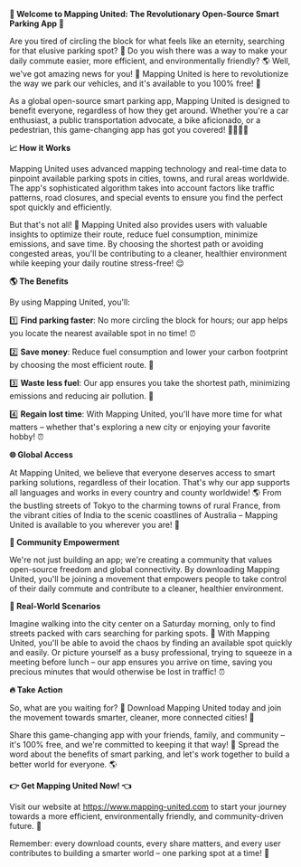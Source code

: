 **🚀 Welcome to Mapping United: The Revolutionary Open-Source Smart Parking App 🚀**

Are you tired of circling the block for what feels like an eternity, searching for that elusive parking spot? 🚗 Do you wish there was a way to make your daily commute easier, more efficient, and environmentally friendly? 🌎 Well, we've got amazing news for you! 🎉 Mapping United is here to revolutionize the way we park our vehicles, and it's available to you 100% free! 🤑

As a global open-source smart parking app, Mapping United is designed to benefit everyone, regardless of how they get around. Whether you're a car enthusiast, a public transportation advocate, a bike aficionado, or a pedestrian, this game-changing app has got you covered! 🚴‍♀️🚌💨

**📈 How it Works**

Mapping United uses advanced mapping technology and real-time data to pinpoint available parking spots in cities, towns, and rural areas worldwide. The app's sophisticated algorithm takes into account factors like traffic patterns, road closures, and special events to ensure you find the perfect spot quickly and efficiently.

But that's not all! 🤔 Mapping United also provides users with valuable insights to optimize their route, reduce fuel consumption, minimize emissions, and save time. By choosing the shortest path or avoiding congested areas, you'll be contributing to a cleaner, healthier environment while keeping your daily routine stress-free! 😌

**🌎 The Benefits**

By using Mapping United, you'll:

1️⃣ **Find parking faster**: No more circling the block for hours; our app helps you locate the nearest available spot in no time! ⏰

2️⃣ **Save money**: Reduce fuel consumption and lower your carbon footprint by choosing the most efficient route. 💸

3️⃣ **Waste less fuel**: Our app ensures you take the shortest path, minimizing emissions and reducing air pollution. 🌟

4️⃣ **Regain lost time**: With Mapping United, you'll have more time for what matters – whether that's exploring a new city or enjoying your favorite hobby! ⏰

**🌐 Global Access**

At Mapping United, we believe that everyone deserves access to smart parking solutions, regardless of their location. That's why our app supports all languages and works in every country and county worldwide! 🌎 From the bustling streets of Tokyo to the charming towns of rural France, from the vibrant cities of India to the scenic coastlines of Australia – Mapping United is available to you wherever you are! 📱

**💪 Community Empowerment**

We're not just building an app; we're creating a community that values open-source freedom and global connectivity. By downloading Mapping United, you'll be joining a movement that empowers people to take control of their daily commute and contribute to a cleaner, healthier environment.

**🎉 Real-World Scenarios**

Imagine walking into the city center on a Saturday morning, only to find streets packed with cars searching for parking spots. 🚗 With Mapping United, you'll be able to avoid the chaos by finding an available spot quickly and easily. Or picture yourself as a busy professional, trying to squeeze in a meeting before lunch – our app ensures you arrive on time, saving you precious minutes that would otherwise be lost in traffic! ⏰

**🔥 Take Action**

So, what are you waiting for? 🤔 Download Mapping United today and join the movement towards smarter, cleaner, more connected cities! 🌟

Share this game-changing app with your friends, family, and community – it's 100% free, and we're committed to keeping it that way! 💸 Spread the word about the benefits of smart parking, and let's work together to build a better world for everyone. 🌎

**👉 Get Mapping United Now! 👈**

Visit our website at https://www.mapping-united.com to start your journey towards a more efficient, environmentally friendly, and community-driven future. 🚀

Remember: every download counts, every share matters, and every user contributes to building a smarter world – one parking spot at a time! 🌟